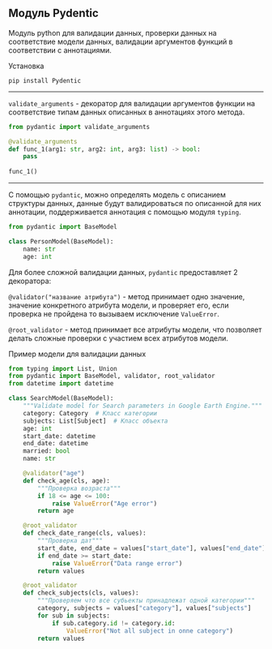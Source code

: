 Модуль Pydentic
---

Модуль python для валидации данных, проверки данных на соответствие
модели данных, валидации аргументов функций в соответствии с аннотациями.

Установка

    pip install Pydentic

---

`validate_arguments` - декоратор для валидации аргументов функции на 
соответствие типам данных описанных в аннотациях этого метода.

```python
from pydantic import validate_arguments

@validate_arguments
def func_1(arg1: str, arg2: int, arg3: list) -> bool:
    pass
    
func_1()
```

---

С помощью `pydantic`, можно определять модель с описанием структуры данных, 
данные будут валидироваться по описанной для них аннотации, поддерживается
аннотация с помощью модуля `typing`.

```python
from pydantic import BaseModel

class PersonModel(BaseModel):
    name: str
    age: int
```

Для более сложной валидации данных, `pydantic` предоставляет 2 декоратора:

`@validator("название атрибута")` - метод принимает одно значение, значение
конкретного атрибута модели, и проверяет его, если проверка не пройдена то
вызываем исключение `ValueError`.

`@root_validator` - метод принимает все атрибуты модели, что позволяет делать 
сложные проверки с участием всех атрибутов модели.

Пример модели для валидации данных
```python
from typing import List, Union
from pydantic import BaseModel, validator, root_validator
from datetime import datetime

class SearchModel(BaseModel):
    """Validate model for Search parameters in Google Earth Engine."""
    category: Category  # Класс категории
    subjects: List[Subject]  # Класс объекта
    age: int
    start_date: datetime
    end_date: datetime
    married: bool
    name: str

    @validator("age")
    def check_age(cls, age):
        """Проверка возраста"""
        if 18 <= age <= 100:
            raise ValueError("Age error")
        return age

    @root_validator
    def check_date_range(cls, values):
        """Проверка дат"""
        start_date, end_date = values["start_date"], values["end_date"]
        if end_date >= start_date:
            raise ValueError("Data range error")
        return values

    @root_validator
    def check_subjects(cls, values):
        """Проверяем что все субьекты принадлежат одной категории"""
        category, subjects = values["category"], values["subjects"]
        for sub in subjects:
            if sub.category.id != category.id:
                ValueError("Not all subject in onne category")
        return values
```
